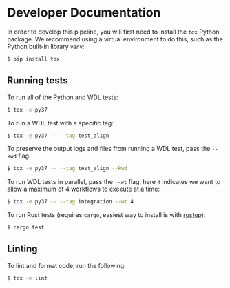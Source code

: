 # Developer Documentation

In order to develop this pipeline, you will first need to install the `tox` Python package. We recommend using a virtual environment to do this, such as the Python built-in library `venv`:

```bash
$ pip install tox
```

## Running tests

To run all of the Python and WDL tests:

```bash
$ tox -e py37
```

To run a WDL test with a specific tag:

```bash
$ tox -e py37 -- --tag test_align
```

To preserve the output logs and files from running a WDL test, pass the `--kwd` flag:

```bash
$ tox -e py37 -- --tag test_align --kwd
```

To run WDL tests in parallel, pass the `--wt` flag, here `4` indicates we want to allow a maximum of 4 workflows to execute at a time:

```bash
$ tox -e py37 -- --tag integration --wt 4
```

To run Rust tests (requires `cargo`, easiest way to install is with [rustup](https://rustup.rs/)):

```bash
$ cargo test
```

## Linting

To lint and format code, run the following:

```bash
$ tox -e lint
```
